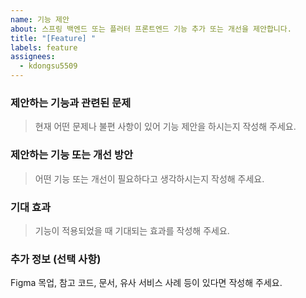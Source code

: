 ```yaml
---
name: 기능 제안
about: 스프링 백엔드 또는 플러터 프론트엔드 기능 추가 또는 개선을 제안합니다.
title: "[Feature] "
labels: feature
assignees:
  - kdongsu5509
---
```


### 제안하는 기능과 관련된 문제

> 현재 어떤 문제나 불편 사항이 있어 기능 제안을 하시는지 작성해 주세요.

### 제안하는 기능 또는 개선 방안

> 어떤 기능 또는 개선이 필요하다고 생각하시는지 작성해 주세요.

### 기대 효과

> 기능이 적용되었을 때 기대되는 효과를 작성해 주세요.

### 추가 정보 (선택 사항)

Figma 목업, 참고 코드, 문서, 유사 서비스 사례 등이 있다면 작성해 주세요.
